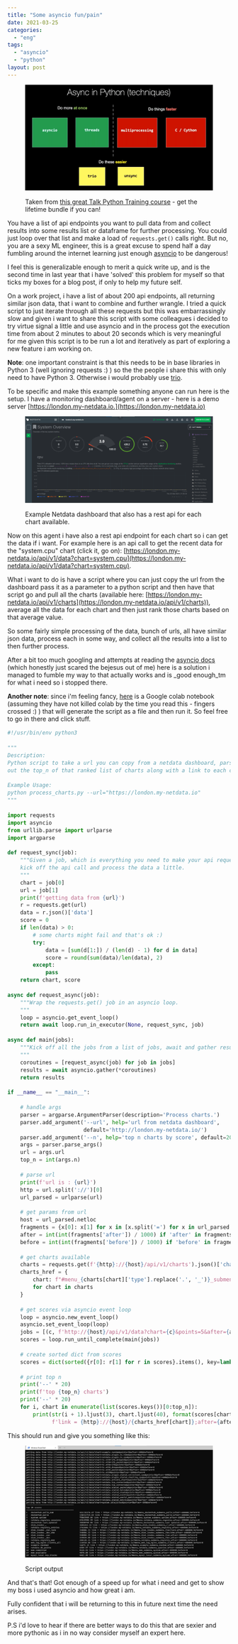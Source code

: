 ```yaml
---
title: "Some asyncio fun/pain"
date: 2021-03-25
categories: 
  - "eng"
tags: 
  - "asyncio"
  - "python"
layout: post
---
```


<figure>
<img src="/assets/images/2021-03-25-some-asyncio-fun-pain/1553.1593611237-1024x576.png" alt="Asyncio diagram">
<figcaption>

Taken from [this great Talk Python Training course](https://training.talkpython.fm/courses/details/async-in-python-with-threading-and-multiprocessing) - get the lifetime bundle if you can!

</figcaption>
</figure>

You have a list of api endpoints you want to pull data from and collect results into some results list or dataframe for further processing. You could just loop over that list and make a load of `requests.get()` calls right. But no, you are a sexy ML engineer, this is a great excuse to spend half a day fumbling around the internet learning just enough [asyncio](https://docs.python.org/3/library/asyncio.html) to be dangerous!

I feel this is generalizable enough to merit a quick write up, and is the second time in last year that i have 'solved' this problem for myself so that ticks my boxes for a blog post, if only to help my future self.

On a work project, i have a list of about 200 api endpoints, all returning similar json data, that i want to combine and further wrangle. I tried a quick script to just iterate through all these requests but this was embarrassingly slow and given i want to share this script with some colleagues i decided to try virtue signal a little and use asyncio and in the process got the execution time from about 2 minutes to about 20 seconds which is very meaningful for me given this script is to be run a lot and iteratively as part of exploring a new feature i am working on.

**Note**: one important constraint is that this needs to be in base libraries in Python 3 (well ignoring requests :) ) so the the people i share this with only need to have Python 3. Otherwise i would probably use [trio](https://trio.readthedocs.io/en/stable/).

To be specific and make this example something anyone can run here is the setup. I have a monitoring dashboard/agent on a server - here is a demo server [https://london.my-netdata.io.](https://london.my-netdata.io)

<figure>
<img src="/assets/images/2021-03-25-some-asyncio-fun-pain/image-1-1024x471.png" alt="Netdata dashboard">
<figcaption>

Example Netdata dashboard that also has a rest api for each chart available.

</figcaption>
</figure>

Now on this agent i have also a rest api endpoint for each chart so i can get the data if i want. For example here is an api call to get the recent data for the "system.cpu" chart (click it, go on): [https://london.my-netdata.io/api/v1/data?chart=system.cpu](https://london.my-netdata.io/api/v1/data?chart=system.cpu).

What i want to do is have a script where you can just copy the url from the dashboard pass it as a parameter to a python script and then have that script go and pull all the charts (available here: [https://london.my-netdata.io/api/v1/charts](https://london.my-netdata.io/api/v1/charts)), average all the data for each chart and then just rank those charts based on that average value.

So some fairly simple processing of the data, bunch of urls, all have similar json data, process each in some way, and collect all the results into a list to then further process.

After a bit too much googling and attempts at reading the [asyncio docs](https://docs.python.org/3/library/asyncio.html) (which honestly just scared the bejesus out of me) here is a solution i managed to fumble my way to that actually works and is _good enough_tm for what i need so i stopped there.

**Another note**: since i'm feeling fancy, [here](https://colab.research.google.com/drive/1BK4pHv92gjc8VupgKl3SCYVmohdz5trO?usp=sharing) is a Google colab notebook (assuming they have not killed colab by the time you read this - fingers crossed :) ) that will generate the script as a file and then run it. So feel free to go in there and click stuff.

```python
#!/usr/bin/env python3

"""
Description:
Python script to take a url you can copy from a netdata dashboard, parse it and rank all charts based on the average of all their metrics and then print 
out the top_n of that ranked list of charts along with a link to each chart.

Example Usage:
python process_charts.py --url="https://london.my-netdata.io"
"""

import requests
import asyncio
from urllib.parse import urlparse
import argparse

def request_sync(job):
    """Given a job, which is everything you need to make your api request, 
    kick off the api call and process the data a little.
    """
    chart = job[0]
    url = job[1]
    print(f'getting data from {url}')
    r = requests.get(url)
    data = r.json()['data']
    score = 0
    if len(data) > 0:
        # some charts might fail and that's ok :)
        try:
            data = [sum(d[1:]) / (len(d) - 1) for d in data]
            score = round(sum(data)/len(data), 2)
        except:
            pass
    return chart, score

async def request_async(job):
    """Wrap the requests.get() job in an asyncio loop.
    """
    loop = asyncio.get_event_loop()
    return await loop.run_in_executor(None, request_sync, job)

async def main(jobs):
    """Kick off all the jobs from a list of jobs, await and gather results.
    """
    coroutines = [request_async(job) for job in jobs]
    results = await asyncio.gather(*coroutines)
    return results

if __name__ == "__main__":

    # handle args
    parser = argparse.ArgumentParser(description='Process charts.')
    parser.add_argument('--url', help='url from netdata dashboard',
                        default='http://london.my-netdata.io/')
    parser.add_argument('--n', help='top n charts by score', default=20)
    args = parser.parse_args()
    url = args.url
    top_n = int(args.n)

    # parse url
    print(f'url is : {url}')
    http = url.split('://')[0]
    url_parsed = urlparse(url)

    # get params from url
    host = url_parsed.netloc
    fragments = {x[0]: x[1] for x in [x.split('=') for x in url_parsed.fragment.split(';') if '=' in x]}
    after = int(int(fragments['after']) / 1000) if 'after' in fragments else -600
    before = int(int(fragments['before']) / 1000) if 'before' in fragments else 0

    # get charts available
    charts = requests.get(f'{http}://{host}/api/v1/charts').json()['charts']
    charts_href = {
        chart: f"#menu_{charts[chart]['type'].replace('.', '_')}_submenu_{charts[chart]['family'].replace('.', '_')}"
        for chart in charts
    }

    # get scores via asyncio event loop
    loop = asyncio.new_event_loop()
    asyncio.set_event_loop(loop)
    jobs = [(c, f'http://{host}/api/v1/data?chart={c}&points=5&after={after}&before={before}') for c in charts]
    scores = loop.run_until_complete(main(jobs))

    # create sorted dict from scores
    scores = dict(sorted({r[0]: r[1] for r in scores}.items(), key=lambda item: item[1], reverse=True))

    # print top n
    print('--' * 20)
    print(f'top {top_n} charts')
    print('--' * 20)
    for i, chart in enumerate(list(scores.keys())[0:top_n]):
        print(str(i + 1).ljust(3), chart.ljust(40), format(scores[chart], '.2f'),
              f'link = {http}://{host}/{charts_href[chart]};after={after * 1000};before={before * 1000}')
```

This should run and give you something like this:

<figure>
<img src="/assets/images/2021-03-25-some-asyncio-fun-pain/image-1024x609.png" alt="Script output">
<figcaption>

Script output

</figcaption>
</figure>

And that's that! Got enough of a speed up for what i need and get to show my boss i used asyncio and how great i am.

Fully confident that i will be returning to this in future next time the need arises.

P.S i'd love to hear if there are better ways to do this that are sexier and more pythonic as i in no way consider myself an expert here.
